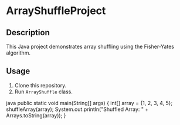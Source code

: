 # ArrayShuffleProject

## Description
This Java project demonstrates array shuffling using the Fisher-Yates algorithm.

## Usage
1. Clone this repository.
2. Run `ArrayShuffle` class.

java
public static void main(String[] args) {
    int[] array = {1, 2, 3, 4, 5};
    shuffleArray(array);
    System.out.println("Shuffled Array: " + Arrays.toString(array));
}
